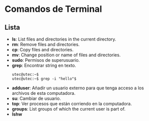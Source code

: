 # Comandos de Terminal

## Lista

- **ls**: List files and directories in the current directory.
- **rm**: Remove files and directories.
- **cp**: Copy files and directories.
- **mv**: Change position or name of files and directories.
- **sudo**: Permisos de superusuario.
- **grep**: Encontrar string en texto.
  ```
  utec@utec:~$
  utec@utec:~$ grep -i "hello"$
  ```
- **adduser**: Añadir un usuario externo para que tenga acceso a los archivos de esta computadora.
- **su**: Cambiar de usuario.
- **top**: Ver procesos que están corriendo en la computadora.
- **groups**: List groups of which the current user is part of.
- **lshw**
